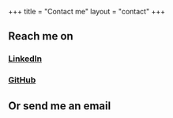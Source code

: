 +++
title = "Contact me"
layout = "contact"
+++

## Reach me on

### [LinkedIn](https://www.linkedin.com/in/gianluigi-de-marco-890671195/)

### [GitHub](https://github.com/dmgiangi)

## Or send me an email
